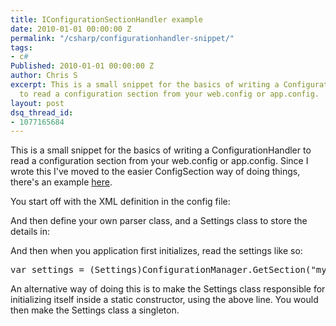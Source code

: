 ```yaml
---
title: IConfigurationSectionHandler example
date: 2010-01-01 00:00:00 Z
permalink: "/csharp/configurationhandler-snippet/"
tags:
- c#
Published: 2010-01-01 00:00:00 Z
author: Chris S
excerpt: This is a small snippet for the basics of writing a ConfigurationHandler
  to read a configuration section from your web.config or app.config.
layout: post
dsq_thread_id:
- 1077165684
---
```


This is a small snippet for the basics of writing a ConfigurationHandler to read a configuration section from your web.config or app.config. Since I wrote this I've moved to the easier ConfigSection way of doing things, there's an example [here][1].

You start off with the XML definition in the config file:

<!--more-->

  
<script src="https://gist.github.com/yetanotherchris/4758085.js"></script>

And then define your own parser class, and a Settings class to store the details in:

<script src="https://gist.github.com/yetanotherchris/4758068.js"></script>

And then when you application first initializes, read the settings like so:

<pre>var settings = (Settings)ConfigurationManager.GetSection("mysection");</pre>

An alternative way of doing this is to make the Settings class responsible for initializing itself inside a static constructor, using the above line. You would then make the Settings class a singleton.

 [1]: http://www.bitbucket.org/roadkill/src/4b864a2a214f/Roadkill.Core/RoadkillSection.cs